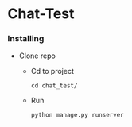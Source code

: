 # Chat-Test

### Installing

- Clone repo
	- Cd to project
    
        ```cd chat_test/```
	- Run
    
        ```python manage.py runserver```


